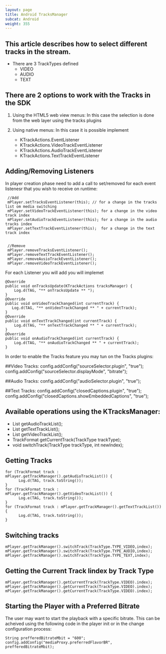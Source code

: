 ```yaml
---
layout: page
title: Android TracksManager
subcat: Android
weight: 355
---
```


## This article describes how to select different tracks in the stream.

- There are 3 TrackTypes defined
	* VIDEO
	* AUDIO
	* TEXT

## There are 2 options to work with the Tracks in the SDK

1. Using the HTML5 web view menus:
	In this case the selection is done from the web layer using the tracks plugins

2. Using native menus:
   In this case it is possible implement 
     * KTrackActions.EventListener
     * KTrackActions.VideoTrackEventListener
     * KTrackActions.AudioTrackEventListener
     * KTrackActions.TextTrackEventListener
    
## Adding/Removing Listeners 
     
 In player creation phase need to add a call to  set/removed for each event listenesr that you wish to receive on runtime:
   
   	 //Add
   	 mPlayer.setTracksEventListener(this); // for a change in the tracks list om media switching
   	 mPlayer.setVideoTrackEventListener(this); for a change in the video track index
   	 mPlayer.setAudioTrackEventListener(this); for a change in the audio tracks index
   	 mPlayer.setTextTrackEventListener(this);  for a change in the text track index
   	
   	 
   	 //Remove
   	 mPlayer.removeTracksEventListener();
   	 mPlayer.removeTextTrackEventListener();
   	 mPlayer.removeAusioTrackEventListener();
   	 mPlayer.removeVideoTrackEventListener();
   	 
            
  For each Listener you will add you will implemet

    @Override
    public void onTracksUpdate(KTrackActions tracksManager) {
		Log.d(TAG, "** onTracksUpdate ** ");
    }
    @Override
    public void onVideoTrackChanged(int currentTrack) {
       Log.d(TAG, "** onVideoTrackChanged ** " + currentTrack);
    }
    @Override
    public void onTextTrackChanged(int currentTrack) {
        Log.d(TAG, "** onTextTrackChanged ** " + currentTrack);
    }
    @Override
    public void onAudioTrackChanged(int currentTrack) {
        Log.d(TAG, "** onAudioTrackChanged ** " + currentTrack);
    }
  



In order to enable the Tracks feature you may tun on the Tracks plugins:

##Video Tracks:
config.addConfig("sourceSelector.plugin", "true");
config.addConfig("sourceSelector.displayMode", "bitrate");

##Audio Tracks:
config.addConfig("audioSelector.plugin", "true");

##Text Tracks:
config.addConfig("closedCaptions.plugin", "true");
config.addConfig("closedCaptions.showEmbeddedCaptions", "true");


## Available operations using the KTracksManager:

- List<TrackFormat> getAudioTrackList();
- List<TrackFormat> getTextTrackList();
- List<TrackFormat> getVideoTrackList();
- TrackFormat       getCurrentTrack(TrackType trackType);
- void              switchTrack(TrackType trackType, int newIndex);


##  Getting Tracks

	for (TrackFormat track : mPlayer.getTrackManager().getAudioTrackList()) {
          Log.d(TAG, track.toString());
    }
    for (TrackFormat track : mPlayer.getTrackManager().getVideoTrackList()) {
          Log.e(TAG, track.toString());
    }
    for (TrackFormat track : mPlayer.getTrackManager().getTextTrackList()) {
          Log.d(TAG, track.toString());
    }

##  Switching tracks


  	mPlayer.getTrackManager().switchTrack(TrackType.TYPE_VIDEO,index);
  	mPlayer.getTrackManager().switchTrack(TrackType.TYPE_AUDIO,index);
  	mPlayer.getTrackManager().switchTrack(TrackType.TYPE_TEXT,index);


## Getting the Current Track Iindex by Track Type

	mPlayer.getTrackManager().getCurrentTrack(TrackType.VIDEO).index);
	mPlayer.getTrackManager().getCurrentTrack(TrackType.VIDEO).index);
	mPlayer.getTrackManager().getCurrentTrack(TrackType.VIDEO).index);


##  Starting the Player with a Preferred Bitrate  

The user may want to start the playback with a specific bitrate. This can be acheived using the following code in the player init or in the change configuration process:

	String prefferedBitrateMbit = "600";
	config.addConfig("mediaProxy.preferredFlavorBR", prefferedBitrateMbit);
